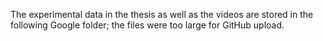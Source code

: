 The experimental data in the thesis as well as the videos are stored in the following Google folder; the files were too large for GitHub upload. 
